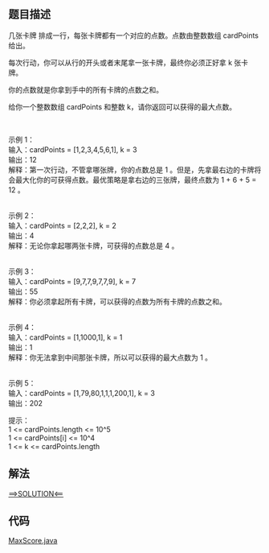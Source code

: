 ## 题目描述
几张卡牌 排成一行，每张卡牌都有一个对应的点数。点数由整数数组 cardPoints 给出。

每次行动，你可以从行的开头或者末尾拿一张卡牌，最终你必须正好拿 k 张卡牌。

你的点数就是你拿到手中的所有卡牌的点数之和。

给你一个整数数组 cardPoints 和整数 k，请你返回可以获得的最大点数。

 

示例 1：
<br>输入：cardPoints = [1,2,3,4,5,6,1], k = 3
<br>输出：12
<br>解释：第一次行动，不管拿哪张牌，你的点数总是 1 。但是，先拿最右边的卡牌将会最大化你的可获得点数。最优策略是拿右边的三张牌，最终点数为 1 + 6 + 5 = 12 。

<br>示例 2：
<br>输入：cardPoints = [2,2,2], k = 2
<br>输出：4
<br>解释：无论你拿起哪两张卡牌，可获得的点数总是 4 。

<br>示例 3：
<br>输入：cardPoints = [9,7,7,9,7,7,9], k = 7
<br>输出：55
<br>解释：你必须拿起所有卡牌，可以获得的点数为所有卡牌的点数之和。

<br>示例 4：
<br>输入：cardPoints = [1,1000,1], k = 1
<br>输出：1
<br>解释：你无法拿到中间那张卡牌，所以可以获得的最大点数为 1 。 

<br>示例 5：
<br>输入：cardPoints = [1,79,80,1,1,1,200,1], k = 3
<br>输出：202
 

提示：
<br>1 <= cardPoints.length <= 10^5
<br>1 <= cardPoints[i] <= 10^4
<br>1 <= k <= cardPoints.length

## 解法
[==>SOLUTION<==](https://leetcode-cn.com/problems/maximum-points-you-can-obtain-from-cards/==>SOLUTION<==/ke-huo-de-de-zui-da-dian-shu-by-leetcode-7je9/)
## 代码
[MaxScore.java](https://github.com/Marshal1996/LeetCode-Java/blob/master/src/slidewindow/MaxScore.java)

